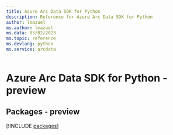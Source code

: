 ```yaml
---
title: Azure Arc Data SDK for Python
description: Reference for Azure Arc Data SDK for Python
author: lmazuel
ms.author: lmazuel
ms.data: 03/02/2023
ms.topic: reference
ms.devlang: python
ms.service: arcdata
---
```

# Azure Arc Data SDK for Python - preview
## Packages - preview
[!INCLUDE [packages](arc-data-index.md)]
